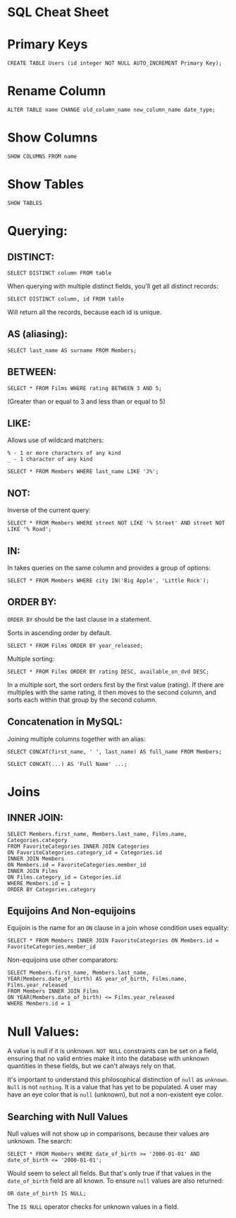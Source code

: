 # SQL Cheat Sheet

# Primary Keys

	CREATE TABLE Users (id integer NOT NULL AUTO_INCREMENT Primary Key);

# Rename Column

	ALTER TABLE name CHANGE old_column_name new_column_name date_type;
	
# Show Columns

	SHOW COLUMNS FROM name
	
# Show Tables

	SHOW TABLES
	
# Querying:

## DISTINCT:

	SELECT DISTINCT column FROM table
	
When querying with multiple distinct fields, you'll get all distinct records:

	SELECT DISTINCT column, id FROM table
	
Will return all the records, because each id is unique. 

## AS (aliasing):

	SELECT last_name AS surname FROM Members;
	
## BETWEEN:

	SELECT * FROM Films WHERE rating BETWEEN 3 AND 5;
	
(Greater than or equal to 3 and less than or equal to 5)
	
## LIKE:

Allows use of wildcard matchers:

	% - 1 or more characters of any kind
	_ - 1 character of any kind
	
	SELECT * FROM Members WHERE last_name LIKE 'J%';
	
## NOT:

Inverse of the current query:

	SELECT * FROM Members WHERE street NOT LIKE '% Street' AND street NOT LIKE '% Road';
	
## IN:

In takes queries on the same column and provides a group of options:

	SELECT * FROM Members WHERE city IN('Big Apple', 'Little Rock');
	
## ORDER BY:

`ORDER BY` should be the last clause in a statement.

Sorts in ascending order by default.

	SELECT * FROM Films ORDER BY year_released;
	
Multiple sorting:

	SELECT * FROM Films ORDER BY rating DESC, available_on_dvd DESC;
	
In a multiple sort, the sort orders first by the first value (rating). If there are multiples with the same rating, it then moves to the second column, and sorts each within that group by the second column. 

## Concatenation in MySQL:

Joining multiple columns together with an alias:

	SELECT CONCAT(first_name, ' ', last_name) AS full_name FROM Members;
	
	SELECT CONCAT(...) AS 'Full Name' ...;
	
# Joins

## INNER JOIN:

	SELECT Members.first_name, Members.last_name, Films.name, Categories.category
	FROM FavoriteCategories INNER JOIN Categories
	ON FavoriteCategories.category_id = Categories.id
	INNER JOIN Members
	ON Members.id = FavoriteCategories.member_id
	INNER JOIN Films
	ON Films.category_id = Categories.id
	WHERE Members.id = 1
	ORDER BY Categories.category
	
## Equijoins And Non-equijoins

Equijoin is the name for an `ON` clause in a join whose condition uses equality:

	SELECT * FROM Members INNER JOIN FavoriteCategories ON Members.id = FavoriteCategories.member_id
	
Non-equijoins use other comparators:

	SELECT Members.first_name, Members.last_name, YEAR(Members.date_of_birth) AS year_of_birth, Films.name, Films.year_released
	FROM Members INNER JOIN Films
	ON YEAR(Members.date_of_birth) <= Films.year_released
	WHERE Members.id = 1
	
# Null Values:

A value is null if it is unknown. `NOT NULL` constraints can be set on a field, ensuring that no valid entries make it into the database with unknown quantities in these fields, but we can't always rely on that.

It's important to understand this philosophical distinction of `null` as `unknown`. `Null` is not `nothing`. It is a value that has yet to be populated. A user may have an eye color that is `null` (unknown), but not a non-existent eye color. 

## Searching with Null Values

Null values will not show up in comparisons, because their values are unknown. The search:

	SELECT * FROM Members WHERE date_of_birth >= '2000-01-01' AND date_of_birth <= '2000-01-01';
	
Would seem to select all fields. But that's only true if that values in the `date_of_birth` field are all known. To ensure `null` values are also returned:

	OR date_of_birth IS NULL;
	
The `IS NULL` operator checks for unknown values in a field. 
	

	
